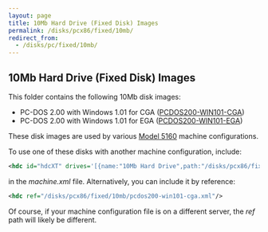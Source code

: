 ```yaml
---
layout: page
title: 10Mb Hard Drive (Fixed Disk) Images
permalink: /disks/pcx86/fixed/10mb/
redirect_from:
  - /disks/pc/fixed/10mb/
---
```


10Mb Hard Drive (Fixed Disk) Images
---

This folder contains the following 10Mb disk images:
 
* PC-DOS 2.00 with Windows 1.01 for CGA ([PCDOS200-WIN101-CGA](pcdos200-win101-cga.xml))
* PC-DOS 2.00 with Windows 1.01 for EGA ([PCDOS200-WIN101-EGA](pcdos200-win101-ega.xml))

These disk images are used by various [Model 5160](/devices/pcx86/machine/5160/) machine configurations.

To use one of these disks with another machine configuration, include:

```xml
<hdc id="hdcXT" drives='[{name:"10Mb Hard Drive",path:"/disks/pcx86/fixed/10mb/PCDOS200-WIN101-CGA.json",type:3}]'/>
```

in the *machine.xml* file.  Alternatively, you can include it by reference:

```xml
<hdc ref="/disks/pcx86/fixed/10mb/pcdos200-win101-cga.xml"/>
```

Of course, if your machine configuration file is on a different server, the *ref* path will likely be different.
